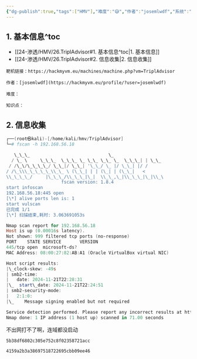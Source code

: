 ```yaml
---
{"dg-publish":true,"tags":["HMV"],"难度":"😅","作者":"josemlwdf","系统":"Windows","permalink":"/24-渗透/HMV/26.TriplAdvisor/","dgPassFrontmatter":true,"noteIcon":"2","created":"2024-11-22T19:13:18.898+08:00"}
---
```


## 1. 基本信息^toc

- [[24-渗透/HMV/26.TriplAdvisor#1. 基本信息^toc\|1. 基本信息]]
- [[24-渗透/HMV/26.TriplAdvisor#2. 信息收集\|2. 信息收集]]

```
靶机链接：https://hackmyvm.eu/machines/machine.php?vm=TriplAdvisor
```


```
作者：[josemlwdf](https://hackmyvm.eu/profile/?user=josemlwdf)
```

```
难度：
```


```
知识点：
```

## 2. 信息收集

```PowerShell
┌──(root㉿kali)-[/home/kali/hmv/TriplAdvisor]
└─# fscan -h 192.168.56.18

   \_\_\_                              \_
  / \_ \     \_\_\_  \_\_\_ \_ \_\_ \_\_ \_  \_\_\_| | \_\_
 / /\_\/\_\_\_\_/ \_\_|/ \_\_| '\_\_/ \_ |/ \_\_| |/ /
/ /\_\\\_\_\_\_\_\\_\_ \ (\_\_| | | (\_| | (\_\_|   <
\\_\_\_\_/     |\_\_\_/\\_\_\_|\_|  \\_\_,\_|\\_\_\_|\_|\\_\
                     fscan version: 1.8.4
start infoscan
192.168.56.18:445 open
[\*] alive ports len is: 1
start vulscan
已完成 1/1
[\*] 扫描结束,耗时: 3.063691053s
```


```PowerShell
Nmap scan report for 192.168.56.18
Host is up (0.00016s latency).
Not shown: 999 filtered tcp ports (no-response)
PORT    STATE SERVICE       VERSION
445/tcp open  microsoft-ds?
MAC Address: 08:00:27:82:AB:A1 (Oracle VirtualBox virtual NIC)

Host script results:
|\_clock-skew: -49s
| smb2-time:
|   date: 2024-11-21T22:28:31
|\_  start\_date: 2024-11-21T22:24:51
| smb2-security-mode:
|   2:1:0:
|\_    Message signing enabled but not required

Service detection performed. Please report any incorrect results at https://nmap.org/submit/ .
Nmap done: 1 IP address (1 host up) scanned in 71.00 seconds
```
不出网打不了啊，连域都没启动



```PowerShell
5b38df6802c305e752c8f02358721acc
```


```PowerShell
4159a2b3a38697518722695cbb09ee46
```


